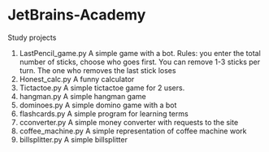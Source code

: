 # JetBrains-Academy
Study projects


1. LastPencil_game.py
A simple game with a bot.
Rules: you enter the total number of sticks, choose who goes first. You can remove 1-3 sticks per turn. The one who removes the last stick loses
2. Honest_calc.py
A funny calculator
3. Tictactoe.py
A simple tictactoe game for 2 users.
4. hangman.py
A simple hangman game
5. dominoes.py
A simple domino game with a bot
6. flashcards.py
A simple program for learning terms
7. cconverter.py
A simple money converter with requests to the site
8. coffee_machine.py
A simple representation of coffee machine work
9. billsplitter.py
A simple billsplitter
